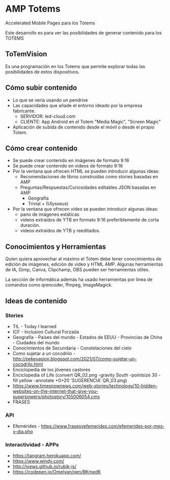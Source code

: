 # AMP Totems
Accelerated Mobile Pages para los Totems

Este desarrollo es para ver las posibilidades de generar contenido para los TOTEMS


## ToTemVision

Es una programación en los Totems que permite explorar todas las posibilidades de estos dispositivos.


## Cómo subir contenido

- Lo que se veria usando un pendrive
- Las capacidades que añade el entorno ideado por la empresa fabricante.
    - SERVIDOR: led-cloud.com
    - CLIENTE: App Android en el Totem "Media Magic", "Screen Magic"
- Aplicación de subida de contenido desde el móvil o desde el propio Totem.


## Cómo crear contenido

- Se puede crear contenido en imágenes de formato 9:16
- Se puede crear contenido en videos de formato 9:16
- Por la ventana que ofrecen HTML se pueden introducir algunas ideas:
    - Recomendaciones de libros construidas como stories basadas en AMP
    - Preguntas/Respuestas/Curiosidades editables JSON basadas en AMP
        - Geografía
        - Trivial + (Ulysseus)
- Por la ventana que ofrecen video se pueden introducir algunas ideas:
    - pano de imágenes estáticas
    - videos extraidos de YTB en formato 9:16 preferiblemente de corta duración.
    - videos extraidos de YTB y reeditados.


## Conocimientos y Herramientas

Quien quiera aprovechar al máximo el Totem debe tener conocimientos de edición de imágenes, edición de video y HTML AMP.
Algunas herramientas de IA, Gimp, Canva, Clipchamp, OBS pueden ser herramientas útiles.

La sección de informática además ha usado herramientas por linea de comandos como qrencoder, ffmpeg, ImageMagick.



## Ideas de contenido

### Stories
- TIL - Today I learned
- ICF - Inclusion Cultural Forzada
- Geografía - Países del mundo - Estados de EEUU - Provincias de China - Ciudades del mundo
- Conocimientos de Secundaria - Constelaciones del cielo
- Como sujetar a un cocodrilo - http://pekevasion.blogspot.com/2021/07/como-sujetar-un-cocodrilo.html
- Enciclopedia de los jóvenes castores
- Enciclopedia of Life (convert QR_02.png -gravity South -pointsize 30 -fill yellow -annotate +0+20 'SUGERENCIA' QR_03.png)
- https://www.timesnownews.com/web-stories/technology/10-hidden-websites-on-the-internet-that-give-you-superpowers/photostory/105006054.cms
- FRASES

### API
- Efemérides - https://www.frasesyefemerides.com/efemerides-por-mes-y-dia.php

### Interactividad - APPs
- https://tangram.herokuapp.com/
- https://www.windy.com/
- http://joews.github.io/rubik-js/
- https://codepen.io/Omelyan/pen/BKmedK

